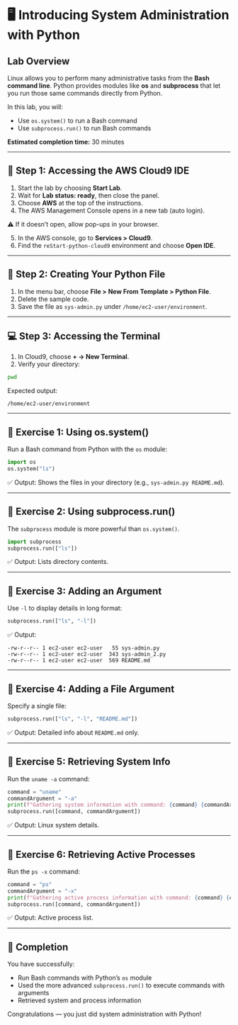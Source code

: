 # 🖥️ Introducing System Administration with Python

## Lab Overview

Linux allows you to perform many administrative tasks from the **Bash command line**. Python provides modules like **os** and **subprocess** that let you run those same commands directly from Python.

In this lab, you will:

* Use `os.system()` to run a Bash command
* Use `subprocess.run()` to run Bash commands

**Estimated completion time:** 30 minutes

---

## 🔑 Step 1: Accessing the AWS Cloud9 IDE

1. Start the lab by choosing **Start Lab**.
2. Wait for **Lab status: ready**, then close the panel.
3. Choose **AWS** at the top of the instructions.
4. The AWS Management Console opens in a new tab (auto login).

⚠️ If it doesn’t open, allow pop-ups in your browser.

5. In the AWS console, go to **Services > Cloud9**.
6. Find the `reStart-python-cloud9` environment and choose **Open IDE**.

---

## 📂 Step 2: Creating Your Python File

1. In the menu bar, choose **File > New From Template > Python File**.
2. Delete the sample code.
3. Save the file as `sys-admin.py` under `/home/ec2-user/environment`.

---

## 💻 Step 3: Accessing the Terminal

1. In Cloud9, choose **+ → New Terminal**.
2. Verify your directory:

```bash
pwd
```

Expected output:

```
/home/ec2-user/environment
```

---

## 🧩 Exercise 1: Using os.system()

Run a Bash command from Python with the `os` module:

```python
import os
os.system("ls")
```

✅ Output: Shows the files in your directory (e.g., `sys-admin.py README.md`).

---

## 🧩 Exercise 2: Using subprocess.run()

The `subprocess` module is more powerful than `os.system()`.

```python
import subprocess
subprocess.run(["ls"])
```

✅ Output: Lists directory contents.

---

## 🧩 Exercise 3: Adding an Argument

Use `-l` to display details in long format:

```python
subprocess.run(["ls", "-l"])
```

✅ Output:

```
-rw-r--r-- 1 ec2-user ec2-user   55 sys-admin.py
-rw-r--r-- 1 ec2-user ec2-user  343 sys-admin_2.py
-rw-r--r-- 1 ec2-user ec2-user  569 README.md
```

---

## 🧩 Exercise 4: Adding a File Argument

Specify a single file:

```python
subprocess.run(["ls", "-l", "README.md"])
```

✅ Output: Detailed info about `README.md` only.

---

## 🧩 Exercise 5: Retrieving System Info

Run the `uname -a` command:

```python
command = "uname"
commandArgument = "-a"
print(f"Gathering system information with command: {command} {commandArgument}")
subprocess.run([command, commandArgument])
```

✅ Output: Linux system details.

---

## 🧩 Exercise 6: Retrieving Active Processes

Run the `ps -x` command:

```python
command = "ps"
commandArgument = "-x"
print(f"Gathering active process information with command: {command} {commandArgument}")
subprocess.run([command, commandArgument])
```

✅ Output: Active process list.

---

## 🎉 Completion

You have successfully:

* Run Bash commands with Python’s `os` module
* Used the more advanced `subprocess.run()` to execute commands with arguments
* Retrieved system and process information

Congratulations — you just did system administration with Python!
